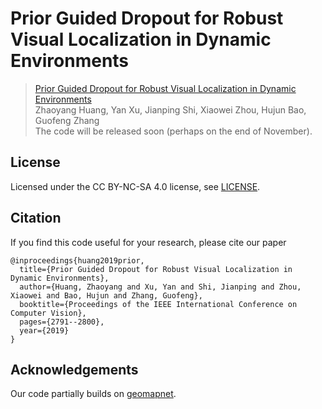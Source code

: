 # Prior Guided Dropout for Robust Visual Localization in Dynamic Environments
> [Prior Guided Dropout for Robust Visual Localization in Dynamic Environments](http://openaccess.thecvf.com/content_ICCV_2019/papers/Huang_Prior_Guided_Dropout_for_Robust_Visual_Localization_in_Dynamic_Environments_ICCV_2019_paper.pdf)  
>Zhaoyang Huang, Yan Xu, Jianping Shi, Xiaowei Zhou, Hujun Bao, Guofeng Zhang  
>The code will be released soon (perhaps on the end of November).

## License
Licensed under the CC BY-NC-SA 4.0 license, see [LICENSE](LICENSE.md). 

## Citation
If you find this code useful for your research, please cite our paper

```
@inproceedings{huang2019prior,
  title={Prior Guided Dropout for Robust Visual Localization in Dynamic Environments},
  author={Huang, Zhaoyang and Xu, Yan and Shi, Jianping and Zhou, Xiaowei and Bao, Hujun and Zhang, Guofeng},
  booktitle={Proceedings of the IEEE International Conference on Computer Vision},
  pages={2791--2800},
  year={2019}
}
```

## Acknowledgements
Our code partially builds on [geomapnet](https://github.com/NVlabs/geomapnet).
